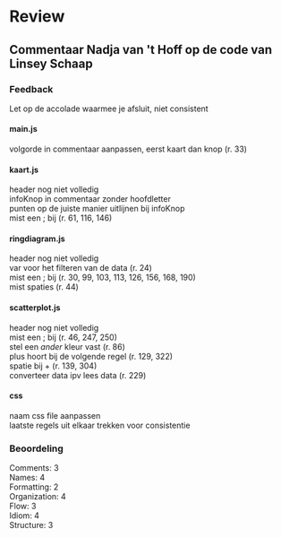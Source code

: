 # Review
## Commentaar Nadja van 't Hoff op de code van Linsey Schaap

### Feedback
Let op de accolade waarmee je afsluit, niet consistent

#### main.js
volgorde in commentaar aanpassen, eerst kaart dan knop (r. 33)

#### kaart.js
header nog niet volledig \
infoKnop in commentaar zonder hoofdletter \
punten op de juiste manier uitlijnen bij infoKnop \
mist een ; bij (r. 61, 116, 146)

#### ringdiagram.js
header nog niet volledig \
var voor het filteren van de data (r. 24) \
mist een ; bij (r. 30, 99, 103, 113, 126, 156, 168, 190) \
mist spaties (r. 44)

#### scatterplot.js
header nog niet volledig \
mist een ; bij (r. 46, 247, 250) \
stel een *ander* kleur vast (r. 86) \
plus hoort bij de volgende regel (r. 129, 322) \
spatie bij + (r. 139, 304) \
converteer data ipv lees data (r. 229)

#### css
naam css file aanpassen \
laatste regels uit elkaar trekken voor consistentie

### Beoordeling
Comments: 3 \
Names: 4 \
Formatting: 2 \
Organization: 4 \
Flow: 3 \
Idiom: 4 \
Structure: 3
